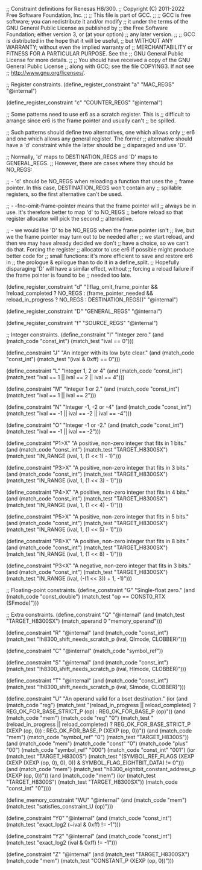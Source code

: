 ;; Constraint definitions for Renesas H8/300.
;; Copyright (C) 2011-2022 Free Software Foundation, Inc.
;;
;; This file is part of GCC.
;;
;; GCC is free software; you can redistribute it and/or modify
;; it under the terms of the GNU General Public License as published by
;; the Free Software Foundation; either version 3, or (at your option)
;; any later version.
;;
;; GCC is distributed in the hope that it will be useful,
;; but WITHOUT ANY WARRANTY; without even the implied warranty of
;; MERCHANTABILITY or FITNESS FOR A PARTICULAR PURPOSE.  See the
;; GNU General Public License for more details.
;;
;; You should have received a copy of the GNU General Public License
;; along with GCC; see the file COPYING3.  If not see
;; <http://www.gnu.org/licenses/>.

;; Register constraints.
(define_register_constraint "a" "MAC_REGS"
  "@internal")

(define_register_constraint "c" "COUNTER_REGS"
  "@internal")

;; Some patterns need to use er6 as a scratch register.  This is
;; difficult to arrange since er6 is the frame pointer and usually can't
;; be spilled.

;; Such patterns should define two alternatives, one which allows only
;; er6 and one which allows any general register.  The former
;; alternative should have a 'd' constraint while the latter should be
;; disparaged and use 'D'.

;; Normally, 'd' maps to DESTINATION_REGS and 'D' maps to GENERAL_REGS.
;; However, there are cases where they should be NO_REGS:

;;   - 'd' should be NO_REGS when reloading a function that uses the
;;     frame pointer.  In this case, DESTINATION_REGS won't contain any
;;     spillable registers, so the first alternative can't be used.

;;   - -fno-omit-frame-pointer means that the frame pointer will
;;     always be in use.  It's therefore better to map 'd' to NO_REGS
;;     before reload so that register allocator will pick the second
;;     alternative.

;;   - we would like 'D' to be NO_REGS when the frame pointer isn't
;;     live, but we the frame pointer may turn out to be needed after
;;     we start reload, and then we may have already decided we don't
;;     have a choice, so we can't do that.  Forcing the register
;;     allocator to use er6 if possible might produce better code for
;;     small functions: it's more efficient to save and restore er6 in
;;     the prologue & epilogue than to do it in a define_split.
;;     Hopefully disparaging 'D' will have a similar effect, without
;;     forcing a reload failure if the frame pointer is found to be
;;     needed too late.

(define_register_constraint "d"
  "(!flag_omit_frame_pointer && !reload_completed
    ? NO_REGS
    : (frame_pointer_needed && reload_in_progress
       ? NO_REGS
       : DESTINATION_REGS))"
  "@internal")

(define_register_constraint "D" "GENERAL_REGS"
  "@internal")

(define_register_constraint "f" "SOURCE_REGS"
  "@internal")

;; Integer constraints.
(define_constraint "I"
  "Integer zero."
  (and (match_code "const_int")
       (match_test "ival == 0")))

(define_constraint "J"
  "An integer with its low byte clear."
  (and (match_code "const_int")
       (match_test "(ival & 0xff) == 0")))

(define_constraint "L"
  "Integer 1, 2 or 4"
  (and (match_code "const_int")
       (match_test "ival == 1 || ival == 2 || ival == 4")))

(define_constraint "M"
  "Integer 1 or 2."
  (and (match_code "const_int")
       (match_test "ival == 1 || ival == 2")))

(define_constraint "N"
  "Integer -1, -2 or -4"
  (and (match_code "const_int")
       (match_test "ival == -1 || ival == -2 || ival == -4")))

(define_constraint "O"
  "Integer -1 or -2."
  (and (match_code "const_int")
       (match_test "ival == -1 || ival == -2")))

(define_constraint "P1>X"
  "A positive, non-zero integer that fits in 1 bits."
  (and (match_code "const_int")
       (match_test "TARGET_H8300SX")
       (match_test "IN_RANGE (ival, 1, (1 << 1) - 1)")))

(define_constraint "P3>X"
  "A positive, non-zero integer that fits in 3 bits."
  (and (match_code "const_int")
       (match_test "TARGET_H8300SX")
       (match_test "IN_RANGE (ival, 1, (1 << 3) - 1)")))

(define_constraint "P4>X"
  "A positive, non-zero integer that fits in 4 bits."
  (and (match_code "const_int")
       (match_test "TARGET_H8300SX")
       (match_test "IN_RANGE (ival, 1, (1 << 4) - 1)")))

(define_constraint "P5>X"
  "A positive, non-zero integer that fits in 5 bits."
  (and (match_code "const_int")
       (match_test "TARGET_H8300SX")
       (match_test "IN_RANGE (ival, 1, (1 << 5) - 1)")))

(define_constraint "P8>X"
  "A positive, non-zero integer that fits in 8 bits."
  (and (match_code "const_int")
       (match_test "TARGET_H8300SX")
       (match_test "IN_RANGE (ival, 1, (1 << 8) - 1)")))

(define_constraint "P3<X"
  "A negative, non-zero integer that fits in 3 bits."
  (and (match_code "const_int")
       (match_test "TARGET_H8300SX")
       (match_test "IN_RANGE (ival, (-(1 << 3)) + 1, -1)")))

;; Floating-point constraints.
(define_constraint "G"
  "Single-float zero."
  (and (match_code "const_double")
       (match_test "op == CONST0_RTX (SFmode)")))

;; Extra constraints.
(define_constraint "Q"
  "@internal"
  (and (match_test "TARGET_H8300SX")
       (match_operand 0 "memory_operand")))

(define_constraint "R"
  "@internal"
  (and (match_code "const_int")
       (match_test "!h8300_shift_needs_scratch_p (ival, QImode, CLOBBER)")))

(define_constraint "C"
  "@internal"
  (match_code "symbol_ref"))

(define_constraint "S"
  "@internal"
  (and (match_code "const_int")
       (match_test "!h8300_shift_needs_scratch_p (ival, HImode, CLOBBER)")))

(define_constraint "T"
  "@internal"
  (and (match_code "const_int")
       (match_test "!h8300_shift_needs_scratch_p (ival, SImode, CLOBBER)")))

(define_constraint "U"
  "An operand valid for a bset destination."
  (ior (and (match_code "reg")
	    (match_test "(reload_in_progress || reload_completed)
			 ? REG_OK_FOR_BASE_STRICT_P (op)
			 : REG_OK_FOR_BASE_P (op)"))
       (and (match_code "mem")
	    (match_code "reg" "0")
	    (match_test "(reload_in_progress || reload_completed)
			 ? REG_OK_FOR_BASE_STRICT_P (XEXP (op, 0))
			 : REG_OK_FOR_BASE_P (XEXP (op, 0))"))
       (and (match_code "mem")
	    (match_code "symbol_ref" "0")
	    (match_test "TARGET_H8300S"))
       (and (match_code "mem")
	    (match_code "const" "0")
	    (match_code "plus" "00")
	    (match_code "symbol_ref" "000")
	    (match_code "const_int" "001")
	    (ior (match_test "TARGET_H8300S")
		 (match_test "(SYMBOL_REF_FLAGS (XEXP (XEXP (XEXP (op, 0), 0), 0)) & SYMBOL_FLAG_EIGHTBIT_DATA) != 0")))
       (and (match_code "mem")
	    (match_test "h8300_eightbit_constant_address_p (XEXP (op, 0))"))
       (and (match_code "mem")
	    (ior (match_test "TARGET_H8300S")
		 (match_test "TARGET_H8300SX"))
	    (match_code "const_int" "0"))))

(define_memory_constraint "WU"
  "@internal"
  (and (match_code "mem")
       (match_test "satisfies_constraint_U (op)")))

(define_constraint "Y0"
  "@internal"
  (and (match_code "const_int")
       (match_test "exact_log2 (~ival & 0xff) != -1")))

(define_constraint "Y2"
  "@internal"
  (and (match_code "const_int")
       (match_test "exact_log2 (ival & 0xff) != -1")))

(define_constraint "Z"
  "@internal"
  (and (match_test "TARGET_H8300SX")
       (match_code "mem")
       (match_test "CONSTANT_P (XEXP (op, 0))")))
